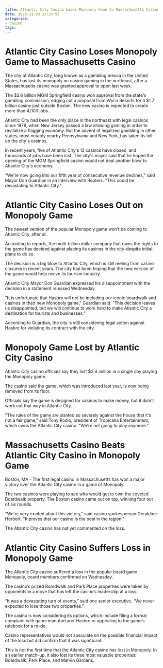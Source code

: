 ```yaml
---
title: Atlantic City Casino Loses Monopoly Game to Massachusetts Casino
date: 2022-11-08 13:33:55
categories:
- casino
tags:
---
```



#  Atlantic City Casino Loses Monopoly Game to Massachusetts Casino

The city of Atlantic City, long known as a gambling mecca in the United States, has lost its monopoly on casino gaming in the northeast, after a Massachusetts casino was granted approval to open last week.

The $2.6 billion MGM Springfield casino won approval from the state's gambling commission, edging out a proposal from Wynn Resorts for a $1.7 billion casino just outside Boston. The new casino is expected to create more than 4,000 jobs.

Atlantic City had been the only place in the northeast with legal casinos since 1978, when New Jersey passed a law allowing gaming in order to revitalize a flagging economy. But the advent of legalized gambling in other states, most notably nearby Pennsylvania and New York, has taken its toll on the city's casinos.

In recent years, five of Atlantic City's 12 casinos have closed, and thousands of jobs have been lost. The city's mayor said that he hoped the opening of the MGM Springfield casino would not deal another blow to Atlantic City's economy.

"We're now going into our fifth year of consecutive revenue declines," said Mayor Don Guardian in an interview with Reuters. "This could be devastating to Atlantic City."

#  Atlantic City Casino Loses Out on Monopoly Game

The newest version of the popular Monopoly game won't be coming to Atlantic City, after all.

According to reports, the multi-billion dollar company that owns the rights to the game has decided against placing its casinos in the city-despite initial plans to do so.

The decision is a big blow to Atlantic City, which is still reeling from casino closures in recent years. The city had been hoping that the new version of the game would help revive its tourism industry.

Atlantic City Mayor Don Guardian expressed his disappointment with the decision in a statement released Wednesday.

"It is unfortunate that Hasbro will not be including our iconic boardwalk and casinos in their new Monopoly game," Guardian said. "This decision leaves us disappointed, but we will continue to work hard to make Atlantic City a destination for tourists and businesses."

According to Guardian, the city is still considering legal action against Hasbro for violating its contract with the city.

#  Monopoly Game Lost by Atlantic City Casino

Atlantic City casino officials say they lost $2.4 million in a single day playing the Monopoly game.

The casino said the game, which was introduced last year, is now being removed from its floor.

Officials say the game is designed for casinos to make money, but it didn't work out that way in Atlantic City.



"The rules of the game are slanted so severely against the house that it's not a fair game," said Tony Rodio, president of Tropicana Entertainment, which owns the Atlantic City casino. "We're not going to play anymore."

#  Massachusetts Casino Beats Atlantic City Casino in Monopoly Game

Boston, MA - The first legal casino in Massachusetts has won a major victory over the Atlantic City casino in a game of Monopoly.

The two casinos were playing to see who would get to own the coveted Boardwalk property. The Boston casino came out on top, winning four out of six rounds.

"We're very excited about this victory," said casino spokesperson Geraldine Herbert. "It proves that our casino is the best in the region."

The Atlantic City casino has not yet commented on the loss.

#  Atlantic City Casino Suffers Loss in Monopoly Game

The Atlantic City casino suffered a loss in the popular board game Monopoly, board members confirmed on Wednesday.

The casino’s prized Boardwalk and Park Place properties were taken by opponents in a move that has left the casino’s leadership at a loss.

“It was a devastating turn of events,” said one senior executive. “We never expected to lose those two properties.”

The casino is now considering its options, which include filing a formal complaint with game manufacturer Hasbro or appealing to the game’s rulebook for a re-do.

Casino representatives would not speculate on the possible financial impact of the loss but did confirm that it was significant.

This is not the first time that the Atlantic City casino has lost in Monopoly. In an earlier match-up, it also lost its three most valuable properties: Boardwalk, Park Place, and Marvin Gardens.